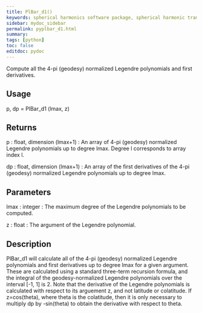 ```yaml
---
title: PlBar_d1()
keywords: spherical harmonics software package, spherical harmonic transform, legendre functions, multitaper spectral analysis, Python, gravity, magnetic field
sidebar: mydoc_sidebar
permalink: pyplbar_d1.html
summary:
tags: [python]
toc: false
editdoc: pydoc
---
```


Compute all the 4-pi (geodesy) normalized Legendre polynomials and first derivatives.

## Usage

p, dp = PlBar_d1 (lmax, z)

## Returns

p : float, dimension (lmax+1)
:   An array of 4-pi (geodesy) normalized Legendre polynomials up to degree lmax. Degree l corresponds to array index l.

dp : float, dimension (lmax+1)
:   An array of the first derivatives of the 4-pi (geodesy) normalized Legendre polynomials up to degree lmax.

## Parameters

lmax : integer
:   The maximum degree of the Legendre polynomials to be computed.

z : float
:   The argument of the Legendre polynomial.

## Description

PlBar_d1 will calculate all of the 4-pi (geodesy) normalized Legendre polynomials and first derivatives up to degree lmax for a given argument. These are calculated using a standard three-term recursion formula, and the integral of the geodesy-normalized Legendre polynomials over the interval [-1, 1] is 2. Note that the derivative of the Legendre polynomials is calculated with respect to its arguement z, and not latitude or colatitude. If z=cos(theta), where theta is the colatitude, then it is only necessary to multiply dp by -sin(theta) to obtain the derivative with respect to theta.
